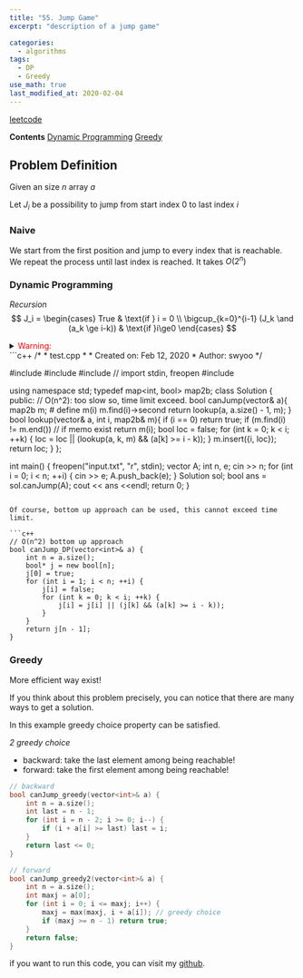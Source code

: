 ```yaml
---
title: "55. Jump Game"
excerpt: "description of a jump game"

categories:
  - algorithms
tags:
  - DP
  - Greedy
use_math: true
last_modified_at: 2020-02-04
---
```


[leetcode](https://leetcode.com/problems/jump-game/)

**Contents**
[Dynamic Programming](#Dynamic-Programming)
[Greedy](#Greedy)

## Problem Definition

Given an size $n$ array $a$ 

Let $J_i$ be a possibility to jump from start index $0$ to last index $i$



### Naive
We start from the first position and jump to every index that is reachable. We repeat the process until last index is reached. It takes $O(2^n)$ 



### Dynamic Programming

*Recursion*
$$
J_i = 
\begin{cases} 
True & \text{if } i = 0 \\
\bigcup_{k=0}^{i-1} (J_k  \and (a_k \ge i-k)) & \text{if }i\ge0
\end{cases}
$$

<details><summary> <font color=red>Warning: </font> </summary> Boolean values cannot notify memoization before it called. Therefore, `memo` array can be used in order to check memoization was happend. </details>
```c++
/*
 * test.cpp
 *
 *  Created on: Feb 12, 2020
 *      Author: swyoo
 */

#include <iostream>
#include <vector>
#include <cstdio> // import stdin, freopen
#include <map>

using namespace std;
typedef map<int, bool> map2b;
class Solution {
public:
    // O(n^2): too slow so, time limit exceed.
	bool canJump(vector<int>& a){
		map2b m;
		# define m(i) m.find(i)->second
		return lookup(a, a.size() - 1, m);
	}
	bool lookup(vector<int>& a, int i, map2b& m){
		if (i == 0)
			return true;
		if (m.find(i) != m.end()) // if memo exist
			return m(i);
		bool loc = false;
		for (int k = 0; k < i; ++k) {
			loc = loc || (lookup(a, k, m) && (a[k] >= i - k));
		}
		m.insert({i, loc});
		return loc;
	}
};

int main() {
	freopen("input.txt", "r", stdin);
	vector<int> A;
	int n, e;
	cin >> n;
	for (int i = 0; i < n; ++i) {
		cin >> e;
		A.push_back(e);
	}
	Solution sol;
	bool ans = sol.canJump(A);
	cout << ans <<endl;
	return 0;
}
```

Of course, bottom up approach can be used, this cannot exceed time limit.

```c++
// O(n^2) bottom up approach
bool canJump_DP(vector<int>& a) {
    int n = a.size();
    bool* j = new bool[n];
    j[0] = true;
    for (int i = 1; i < n; ++i) {
        j[i] = false;
        for (int k = 0; k < i; ++k) {
            j[i] = j[i] || (j[k] && (a[k] >= i - k));
        }
    }
    return j[n - 1];
}
```



### Greedy 

More efficient way exist! 

If you think about this problem precisely, you can notice that there are many ways to get a solution.

In this example greedy choice property can be satisfied.

*2 greedy choice*

* backward: take the last element among being reachable!
* forward:  take the first element among being reachable! 

```c++
// backward
bool canJump_greedy(vector<int>& a) {
    int n = a.size();
    int last = n - 1;
    for (int i = n - 2; i >= 0; i--) {
        if (i + a[i] >= last) last = i;
    }
    return last <= 0;
}

// forward
bool canJump_greedy2(vector<int>& a) {
    int n = a.size();
    int maxj = a[0];
    for (int i = 0; i <= maxj; i++) {
        maxj = max(maxj, i + a[i]); // greedy choice 
        if (maxj >= n - 1) return true;
    }
    return false;
}
```



if you want to run this code, you can visit my [github](https://github.com/SUNGWOOKYOO/Algorithm/blob/master/src_Cplus/55_Jump.cpp). 

